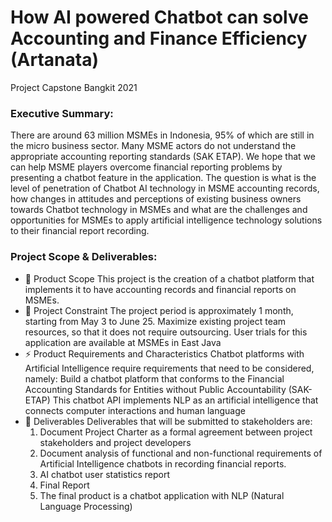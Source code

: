 # How AI powered Chatbot can solve Accounting and Finance Efficiency (Artanata)
Project Capstone Bangkit 2021

### Executive Summary: 
There are around 63 million MSMEs in Indonesia, 95% of which are still in the micro business sector. Many MSME actors do not understand the appropriate accounting reporting standards (SAK ETAP). We hope that we can help MSME players overcome financial reporting problems by presenting a chatbot feature in the application. The question is what is the level of penetration of Chatbot AI technology in MSME accounting records, how changes in attitudes and perceptions of existing business owners towards Chatbot technology in MSMEs and what are the challenges and opportunities for MSMEs to apply artificial intelligence technology solutions to their financial report recording. 

### Project Scope & Deliverables: 
- 🔭 Product Scope
This project is the creation of a chatbot platform that implements it to have accounting records and financial reports on MSMEs. 
- 🌱 Project Constraint
The project period is approximately 1 month, starting from May 3 to June 25.
Maximize existing project team resources, so that it does not require outsourcing.
User trials for this application are available at MSMEs in East Java
- ⚡ Product Requirements and Characteristics
Chatbot platforms with Artificial Intelligence require requirements that need to be considered, namely:
Build a chatbot platform that conforms to the Financial Accounting Standards for Entities without Public Accountability (SAK-ETAP)
This chatbot API implements NLP as an artificial intelligence that connects computer interactions and human language
- 👯 Deliverables
Deliverables that will be submitted to stakeholders are:
   1. Document Project Charter as a formal agreement between project stakeholders and project developers
   2. Document analysis of functional and non-functional requirements of Artificial Intelligence chatbots in recording financial reports.
   3. AI chatbot user statistics report
   4. Final Report
   5. The final product is a chatbot application with NLP (Natural Language Processing)
